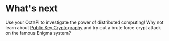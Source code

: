 # What's next
Use your OctaPi to investigate the power of distributed computing! Why not learn about [Public Key Cryptography](http://www.raspberrypi.org/learning/octapi-public-key-cryptography) and try out a brute force crypt attack on the famous Enigma system?
